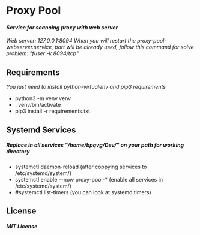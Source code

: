 # Proxy Pool

#### _Service for scanning proxy with web server_
_Web server: 127.0.0.1:8094_
_When you will restart the proxy-pool-webserver.service, port will be already used, follow this command for solve problem: "fuser -k 8094/tcp"_

## Requirements
_You just need to install python-virtualenv and pip3 requirements_
- python3 -m venv venv
- . venv/bin/activate
- pip3 install -r requirements.txt

## Systemd Services
##### _Replace in all services "/home/bpqvg/Dev/" on your path for working directory_
- systemctl daemon-reload (after coppying services to /etc/systemd/system/)
- systemctl enable --now proxy-pool-* (enable all services in /etc/systemd/system/)
- #systemctl list-timers (you can look at systemd timers)

## License 
##### _MIT License_
